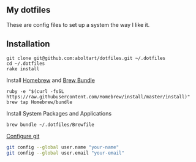 My dotfiles
-----------

These are config files to set up a system the way I like it.

## Installation

```
git clone git@github.com:aboltart/dotfiles.git ~/.dotfiles
cd ~/.dotfiles
rake install
```

Install [Homebrew](https://github.com/Homebrew/homebrew) and [Brew Bundle](https://github.com/Homebrew/homebrew-bundle)

```
ruby -e "$(curl -fsSL https://raw.githubusercontent.com/Homebrew/install/master/install)"
brew tap Homebrew/bundle
```

Install System Packages and Applications

```
brew bundle ~/.dotfiles/Brewfile
```

[Configure git](http://help.github.com/git-email-settings/)

```bash
git config --global user.name "your-name"
git config --global user.email "your-email"
```
